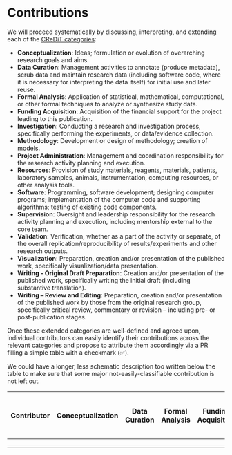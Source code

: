 # Contributions

We will proceed systematically by discussing, interpreting, and extending each of
the [CReDiT categories](https://credit.niso.org/):

- **Conceptualization**: Ideas; formulation or evolution of overarching research goals and aims.
- **Data Curation**: Management activities to annotate (produce metadata), scrub data and maintain research data (including software code, where it is necessary for interpreting the data itself) for initial use and later reuse.
- **Formal Analysis**: Application of statistical, mathematical, computational, or other formal techniques to analyze or synthesize study data.
- **Funding Acquisition**: Acquisition of the financial support for the project leading to this publication.
- **Investigation**: Conducting a research and investigation process, specifically performing the experiments, or data/evidence collection.
- **Methodology**: Development or design of methodology; creation of models.
- **Project Administration**: Management and coordination responsibility for the research activity planning and execution.
- **Resources**: Provision of study materials, reagents, materials, patients, laboratory samples, animals, instrumentation, computing resources, or other analysis tools.
- **Software**: Programming, software development; designing computer programs; implementation of the computer code and supporting algorithms; testing of existing code components.
- **Supervision**: Oversight and leadership responsibility for the research activity planning and execution, including mentorship external to the core team.
- **Validation**: Verification, whether as a part of the activity or separate, of the overall replication/reproducibility of results/experiments and other research outputs.
- **Visualization**: Preparation, creation and/or presentation of the published work, specifically visualization/data presentation.
- **Writing - Original Draft Preparation**: Creation and/or presentation of the published work, specifically writing the initial draft (including substantive translation).
- **Writing – Review and Editing**: Preparation, creation and/or presentation of the published work by those from the original research group, specifically critical review, commentary or revision – including pre- or post-publication stages.

Once these extended categories are well-defined and agreed upon, individual contributors can easily
identify their contributions across the relevant categories and propose to attribute them
accordingly via a PR filling a simple table with a checkmark (✅).

We could have a longer, less schematic description too written below the table to make sure that
some major not-easily-classifiable contribution is not left out.

| Contributor | Conceptualization | Data Curation | Formal Analysis | Funding Acquisition | Investigation | Methodology | Project Administration | Resources | Software | Supervision | Validation | Visualization | Writing - Original Draft Preparation | Writing – Review and Editing |
|-------------|-------------------|---------------|-----------------|---------------------|---------------|-------------|------------------------|-----------|----------|-------------|------------|---------------|-------------------------------------|-----------------------------|
|             |                   |               |                 |                     |               |             |                        |           |          |             |            |               |                                     |                             |
|             |                   |               |                 |                     |               |             |                        |           |          |             |            |               |                                     |                             |
|             |                   |               |                 |                     |               |             |                        |           |          |             |            |               |                                     |                             |
